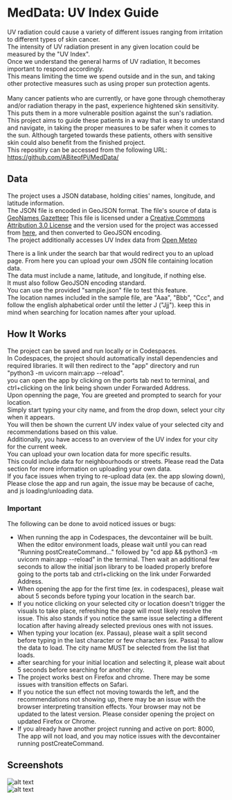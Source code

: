 # MedData: UV Index Guide

UV radiation could cause a variety of different issues ranging from irritation to different types of skin cancer.<br>
The intensity of UV radiation present in any given location could be measured by the "UV Index".<br>
Once we understand the general harms of UV radiation, It becomes important to respond accordingly.<br>
This means limiting the time we spend outside and in the sun, and taking other protective measures such as using proper sun protection agents.<br>
<br>
Many cancer patients who are currently, or have gone through chemotheray and/or radiation therapy in the past, experience hightened skin sensitivity. This puts them in a more vulnerable position against the sun's radiation. 
This project aims to guide these patients in a way that is easy to understand and navigate, in taking the proper measures to be safer when it comes to the sun. Although targeted towards these patients, others with sensitive skin could also benefit from the finished project.<br>
This repositiry can be accessed from the following URL: https://github.com/ABiteofPi/MedData/

## Data
The project uses a JSON database, holding cities' names, longitude, and latitude information.<br>
The JSON file is encoded in GeoJSON format.
The file's source of data is [GeoNames Gazetteer](http://www.geonames.org/)
This file is licensed under a [Creative Commons Attribution 3.0 License](https://creativecommons.org/licenses/by/3.0/) and the version used for the project was accessed from [here](https://github.com/lutangar/cities.json), and then converted to GeoJSON encoding.
<br>
The project additionally accesses UV Index data from [Open Meteo](https://open-meteo.com/)<br>

There is a link under the search bar that would redirect you to an upload page. From here you can upload your own JSON file containing location data.<br>
The data must include a name, latitude, and longitude, if nothing else.<br>
It must also follow GeoJSON encoding standard.<br>
You can use the provided "sample.json" file to test this feature.<br>
The location names included in the sample file, are "Aaa", "Bbb", "Ccc", and follow the english alphabetical order until the letter J ("Jjj"). keep this in mind when searching for location names after your upload.


## How It Works

The project can be saved and run locally or in Codespaces.<br>
In Codespaces, the project should automatically install dependencies and required libraries. It will then redirect to the "app" directory and run "python3 -m uvicorn main:app --reload".<br>
you can open the app by clicking on the ports tab next to terminal, and ctrl+clicking on the link being shown under Forwarded Address.<br>
Upon openning the page, You are greeted and prompted to search for your location.<br>
Simply start typing your city name, and from the drop down, select your city when it appears.<br>
You will then be shown the current UV index value of your selected city and recommendations based on this value.<br>
Additionally, you have access to an overview of the UV index for your city for the current week.<br>
You can upload your own location data for more specific results.<br>
This could include data for neighbourhoods or streets. Please read the Data section for more information on uploading your own data.<br>
If you face issues when trying to re-upload data (ex. the app slowing down), Please close the app and run again, the issue may be because of cache, and js loading/unloading data.

### Important
The following can be done to avoid noticed issues or bugs:<br>
- When running the app in Codespaces, the devcontainer will be built. When the editor environment loads, please wait until you can read "Running postCreateCommand..." followed by "cd app && python3 -m uvicorn main:app --reload" in the terminal. Then wait an additional few seconds to allow the initial json library to be loaded properly brefore going to the ports tab and ctrl+clicking on the link under Forwarded Address.<br>
- When opening the app for the first time (ex. in codespaces), please wait about 5 seconds before typing your location in the search bar.<br>
- If you notice clicking on your selected city or location doesn't trigger the visuals to take place, refreshing the page will most likely resolve the issue. This also stands if you notice the same issue selecting a different location after having already selected previous ones with not issues.<br>
- When typing your location (ex. Passau), please wait a split second before typing in the last character or few characters (ex. Passa) to allow the data to load. The city name MUST be selected from the list that loads.<br>
- after searching for your initial location and selecting it, please wait about 5 seconds before searching for another city.<br>
- The project works best on Firefox and chrome. There may be some issues with transition effects on Safari.<br>
- If you notice the sun effect not moving towards the left, and the recommendations not showing up, there may be an issue with the browser interpreting transition effects. Your browser may not be updated to the latest version. Please consider opening the project on updated Firefox or Chrome.
- If you already have another project running and active on port: 8000, The app will not load, and you may notice issues with the devcontainer running postCreateCommand. 


## Screenshots
![alt text](https://raw.githubusercontent.com/ABiteofPi/MedData/main/Screenshots/01.png)<br>
![alt text](https://raw.githubusercontent.com/ABiteofPi/MedData/main/Screenshots/02.png)
